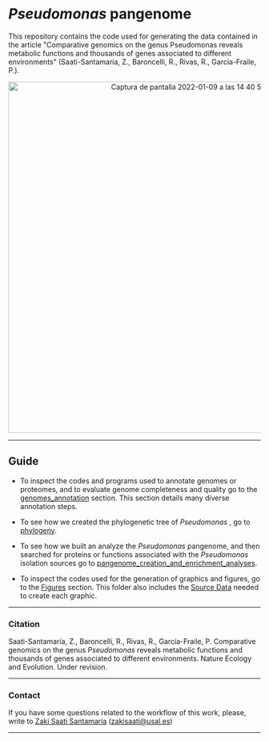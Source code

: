 # _Pseudomonas_ pangenome
This repository contains the code used for generating the data contained in the article "Comparative genomics on the genus Pseudomonas reveals metabolic functions and thousands of genes associated to different environments" (Saati-Santamaría, Z., Baroncelli, R., Rivas, R., García-Fraile, P.).

<p align="center">
  <img width="700" alt="Captura de pantalla 2022-01-09 a las 14 40 51" src="https://user-images.githubusercontent.com/50806485/148684683-ac4fd96c-f493-4be9-9ee5-5e48caa6039a.png">


---
## Guide

- To inspect the codes and programs used to annotate genomes or proteomes, and to evaluate genome completeness and quality go to the [genomes_annotation](./analyses/genomes_annotation.md) section. This section details many diverse annotation steps.

- To see how we created the phylogenetic tree of _Pseudomonas_ , go to [phylogeny](./analyses/phylogeny.md).

- To see how we built an analyze the _Pseudomonas_ pangenome, and then searched for proteins or functions associated with the _Pseudomonas_ isolation sources go to [pangenome_creation_and_enrichment_analyses](./analyses/pangenome_creation_and_enrichment_analyses.md).

- To inspect the codes used for the generation of graphics and figures, go to the [Figures](./Figures/figures.md) section. This folder also includes the [Source Data](./Figures/Source_data) needed to create each graphic.

---

### Citation
Saati-Santamaría, Z., Baroncelli, R., Rivas, R., García-Fraile, P. Comparative genomics on the genus _Pseudomonas_ reveals metabolic functions and thousands of genes associated to different environments. Nature Ecology and Evolution. Under revision.

---

### Contact

If you have some questions related to the workflow of this work, please, write to [Zaki Saati Santamaría](https://www.researchgate.net/profile/Zaki-Saati-Santamaria)  (zakisaati@usal.es)

----
